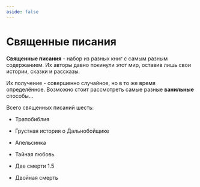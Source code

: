 ```yaml
---
aside: false
---
```


# Священные писания

<ItemCard>
<Card style="overflow: hidden;" class="m-0">
    <template #header>
        <Image alt="user header" src="/assets/bestiary/items/holy_book.png" width="40%"/>
    </template>
    <template #title>Священные писания</template>
    <template #content>
      <Divider />
      <h3>Получение:</h3>
      <ul>
      <li>В мире</li>
      </ul>
    </template>
</Card>
</ItemCard>

**Священные писания** - набор из разных книг с самым разным содержанием. Их авторы давно покинули этот мир, оставив лишь свои истории, сказки и рассказы.

Их получение - совершенно случайное, но в то же время определённое. Возможно стоит рассмотреть самые разные **ванильные** способы...

Всего священных писаний шесть:

- Трапобиблия

- Грустная история о Дальнобойщике

- Апельсинка

- Тайная любовь

- Две смерти 1.5

- Двойная смерть